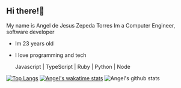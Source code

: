 ## Hi there!🚀
My name is Angel de Jesus Zepeda Torres
Im a Computer Engineer, software developer

- Im 23 years old
- I love programming and tech

  Javascript | TypeScript | Ruby | Python | Node

[![Top Langs](https://github-readme-stats.vercel.app/api/top-langs/?username=angel-zepeda&langs_count=8&layout=compact)](https://github.com/angel-zepeda)
[![Angel's wakatime stats](https://github-readme-stats.vercel.app/api/wakatime?username=angelzepedawaka)](https://github.com/angel-zepeda)
![Angel's github stats](https://github-readme-stats.vercel.app/api?username=angel-zepeda&layout=compact&show_icons=true)

